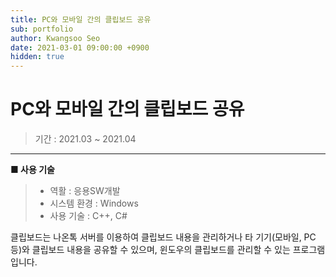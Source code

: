 ```yaml
---
title: PC와 모바일 간의 클립보드 공유
sub: portfolio
author: Kwangsoo Seo
date: 2021-03-01 09:00:00 +0900
hidden: true
---
```


# PC와 모바일 간의 클립보드 공유
> 기간 : 2021.03 ~ 2021.04

---

**■ 사용 기술**

>  * 역활 : 응용SW개발
>  * 시스템 환경 : Windows
>  * 사용 기술 : C++, C#

클립보드는 나온톡 서버를 이용하여 클립보드 내용을 관리하거나 타 기기(모바일, PC 등)와 클립보드 내용을 공유할 수 있으며, 윈도우의 클립보드를 관리할 수 있는 프로그램입니다.